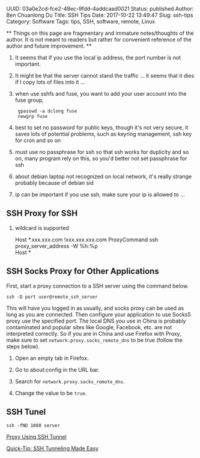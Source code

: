 UUID: 03a0e2cd-fce2-48ec-9fdd-4addcaad0021
Status: published
Author: Ben Chuanlong Du
Title: SSH Tips
Date: 2017-10-22 13:49:47
Slug: ssh-tips
Category: Software
Tags: tips, SSH, software, remote, Linux

**
Things on this page are fragmentary and immature notes/thoughts of the author. 
It is not meant to readers but rather for convenient reference of the author and future improvement.
**
 
1. It seems that if you use the local ip address, 
    the port number is not important.

2. It might be that the server cannot stand the traffic ...
    it seems that it dies if I copy lots of files into it ...

3. when use sshfs and fuse, you want to add your user account into the fuse group, 

        gpasswd -a dclong fuse
        newgrp fuse

4. best to set no password for public keys, 
    though it's not very secure, 
    it saves lots of potential problems, such as keyring management, 
    ssh key for cron and so on

5. must use no passphrase for ssh so that ssh works
    for duplicity and so on,
    many program rely on this, so you'd better not set passphrase for ssh

6. about debian laptop not recognized on local network, it's really strange
    probably because of debian sid

7. ip can be important if you use ssh, 
    make sure your ip is allowed to ...

## SSH Proxy for SSH

1. wildcard is supported

    Host *.xxx.xxx.com !*xxx*.xxx.xxx.com 
    ProxyCommand ssh proxy_server_address -W %h:%p   
    Host *

## SSH Socks Proxy for Other Applications

First, start a proxy connection to a SSH server using the command below.

    ssh -D port user@remote_ssh_server

This will have you logged in as usually,
and socks proxy can be used as long as you are connected.
Then configure your application to use Socks5 proxy use the specified port.
The local DNS you use in China is probably contaminated 
and popular sites like Google, Facebook, etc. are not interpreted correctly.
So if you are in China and use Firefox with Proxy,
make sure to set `network.proxy.socks_remote_dns` to be true (follow the steps below).

1. Open an empty tab in Firefox.

2. Go to about:config in the URL bar.

3. Search for `network.proxy.socks_remote_dns`. 

4. Change the value to be `true`.

## SSH Tunel

    ssh -fND 1080 server

[Proxy Using SSH Tunnel](https://www.systutorials.com/944/proxy-using-ssh-tunnel/)

[Quick-Tip: SSH Tunneling Made Easy](http://www.revsys.com/writings/quicktips/ssh-tunnel.html)



